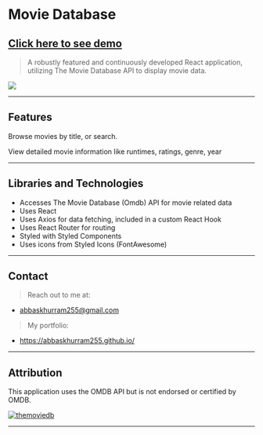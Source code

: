 # Movie Database

## **<a href="https://abbaskhurram255.github.io/moviedb/" target="_blank">Click here to see demo</a>**

> A robustly featured and continuously developed React application, utilizing The Movie Database API to display movie data.

![](moviedb.gif)

---

## Features

Browse movies by title, or search. 

View detailed movie information like runtimes, ratings, genre, year

---

## Libraries and Technologies

- Accesses The Movie Database (Omdb) API for movie related data
- Uses React
- Uses Axios for data fetching, included in a custom React Hook
- Uses React Router for routing
- Styled with Styled Components
- Uses icons from Styled Icons (FontAwesome)

---

## Contact

> Reach out to me at:

- abbaskhurram255@gmail.com

> My portfolio:

- <a href="https://abbaskhurram255.github.io/" target="_blank">https://abbaskhurram255.github.io/</a>

---

## Attribution

This application uses the OMDB API but is not endorsed or certified by OMDB.

<a href="http://www.omdbapi.com/"><img src="https://www.google.com/url?sa=i&url=https%3A%2F%2Frapidapi.com%2Fblog%2Fdirectory%2Fomdb%2F&psig=AOvVaw13KMqcuXrK2QKFVsy9M2MZ&ust=1601261072317000&source=images&cd=vfe&ved=0CAIQjRxqFwoTCNjxgsaoiOwCFQAAAAAdAAAAABAJ" title="OMDB" alt="themoviedb"></a>

---
